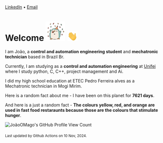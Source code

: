 [LinkedIn](https://www.linkedin.com/in/joão-pedro-gozzoli-b95641301/) &bull;
[Email](joaopedrogozzoli@gmail.com)

# Welcome <img src="happy.gif" height="64px" /> <img src="wave.gif" height="32px" />

I am João, a  **control and automation engineering student** and **mechatronic technician** based in Brazil Br.

Currently, I am studying as a **control and automation engineering** at [Unifei](https://unifei.edu.br) where I study python, C, C++, project management and Ai.

I did my high school education at ETEC Pedro Ferreira alves as a Mechatronic technician in Mogi Mirim.

Here is a random fact about me - I have been on this planet for **7621 days**.

And here is a just a random fact -  **The colours yellow, red, and orange are used in fast food restaraunts because those are the colours that stimulate hunger**.

![JoãoOMago's GitHub Profile View Count](https://komarev.com/ghpvc/?username=JoaoOMago)

<sub>Last updated by Github Actions on 10 Nov, 2024.</sub>
